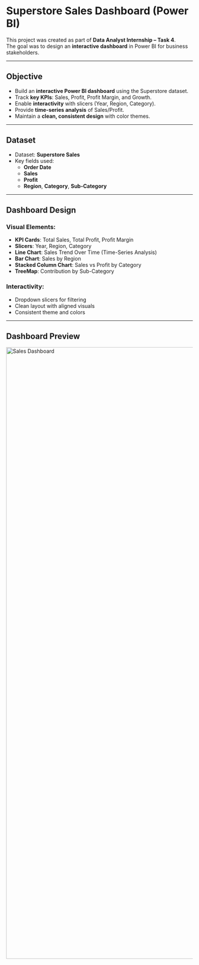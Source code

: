 # Superstore Sales Dashboard (Power BI)

This project was created as part of **Data Analyst Internship – Task 4**.  
The goal was to design an **interactive dashboard** in Power BI for business stakeholders.

---

## Objective
- Build an **interactive Power BI dashboard** using the Superstore dataset.
- Track **key KPIs**: Sales, Profit, Profit Margin, and Growth.
- Enable **interactivity** with slicers (Year, Region, Category).
- Provide **time-series analysis** of Sales/Profit.
- Maintain a **clean, consistent design** with color themes.

---

## Dataset
- Dataset: **Superstore Sales**
- Key fields used:
  - **Order Date**
  - **Sales**
  - **Profit**
  - **Region**, **Category**, **Sub-Category**

---

## Dashboard Design
### Visual Elements:
- **KPI Cards**: Total Sales, Total Profit, Profit Margin
- **Slicers**: Year, Region, Category
- **Line Chart**: Sales Trend Over Time (Time-Series Analysis)
- **Bar Chart**: Sales by Region
- **Stacked Column Chart**: Sales vs Profit by Category
- **TreeMap**: Contribution by Sub-Category

### Interactivity:
- Dropdown slicers for filtering
- Clean layout with aligned visuals
- Consistent theme and colors

---

## Dashboard Preview
<img width="2338" height="1653" alt="Sales Dashboard" src="https://github.com/user-attachments/assets/c4a326b0-4263-47e5-8e49-d26e377f9546" />

